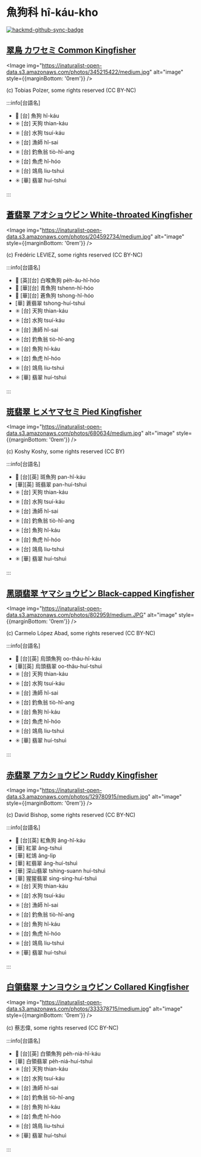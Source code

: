 # 魚狗科 hî-káu-kho

[![hackmd-github-sync-badge](https://hackmd.io/FCQW7xfNRGSQsXA3DPcTAQ/badge)](https://hackmd.io/FCQW7xfNRGSQsXA3DPcTAQ)

## [翠鳥 カワセミ Common Kingfisher](https://ebird.org/species/comkin1)

<Image img="https://inaturalist-open-data.s3.amazonaws.com/photos/345215422/medium.jpg" alt="image" style={{marginBottom: '0rem'}} />

<p className="image-caption">
(c) Tobias Polzer, some rights reserved (CC BY-NC)
</p>

:::info[台語名]

- 🎯 [台] 魚狗 hî-káu
- ✳️ [台] 天狗 thian-káu
- ✳️ [台] 水狗 tsuí-káu
- ✳️ [台] 漁師 hî-sai
- ✳️ [台] 釣魚翁 tiò-hî-ang
- ✳️ [台] 魚虎 hî-hóo
- ✳️ [台] 鴗鳥 liu-tshuì
- ✳️ [華] 翡翠 huí-tshuì

:::

## [蒼翡翠 アオショウビン White-throated Kingfisher](https://ebird.org/species/whtkin2)

<Image img="https://inaturalist-open-data.s3.amazonaws.com/photos/204592734/medium.jpg" alt="image" style={{marginBottom: '0rem'}} />

<p className="image-caption">
(c) Frédéric LEVIEZ, some rights reserved (CC BY-NC)
</p>

:::info[台語名]

- 🎯 [英][台] 白喉魚狗 pe̍h-âu-hî-hóo
- 🎯 [華][台] 青魚狗 tshenn-hî-hóo
- 🎯 [華][台] 蒼魚狗 tshong-hî-hóo
- [華] 蒼翡翠 tshong-huí-tshuì
- ✳️ [台] 天狗 thian-káu
- ✳️ [台] 水狗 tsuí-káu
- ✳️ [台] 漁師 hî-sai
- ✳️ [台] 釣魚翁 tiò-hî-ang
- ✳️ [台] 魚狗 hî-káu
- ✳️ [台] 魚虎 hî-hóo
- ✳️ [台] 鴗鳥 liu-tshuì
- ✳️ [華] 翡翠 huí-tshuì

:::

## [斑翡翠 ヒメヤマセミ Pied Kingfisher](https://ebird.org/species/piekin1)

<Image img="https://inaturalist-open-data.s3.amazonaws.com/photos/680634/medium.jpg" alt="image" style={{marginBottom: '0rem'}} />

<p className="image-caption">
(c) Koshy Koshy, some rights reserved (CC BY)
</p>

:::info[台語名]

- 🎯 [台][英] 斑魚狗 pan-hî-káu
- [華][英] 斑翡翠 pan-huí-tshuì
- ✳️ [台] 天狗 thian-káu
- ✳️ [台] 水狗 tsuí-káu
- ✳️ [台] 漁師 hî-sai
- ✳️ [台] 釣魚翁 tiò-hî-ang
- ✳️ [台] 魚狗 hî-káu
- ✳️ [台] 魚虎 hî-hóo
- ✳️ [台] 鴗鳥 liu-tshuì
- ✳️ [華] 翡翠 huí-tshuì

:::

## [黑頭翡翠 ヤマショウビン Black-capped Kingfisher](https://ebird.org/species/blckin1)

<Image img="https://inaturalist-open-data.s3.amazonaws.com/photos/802959/medium.JPG" alt="image" style={{marginBottom: '0rem'}} />

<p className="image-caption">
(c) Carmelo López Abad, some rights reserved (CC BY-NC)
</p>

:::info[台語名]

- 🎯 [台][英] 烏頭魚狗 oo-thâu-hî-káu
- [華][英] 烏頭翡翠 oo-thâu-huí-tshuì
- ✳️ [台] 天狗 thian-káu
- ✳️ [台] 水狗 tsuí-káu
- ✳️ [台] 漁師 hî-sai
- ✳️ [台] 釣魚翁 tiò-hî-ang
- ✳️ [台] 魚狗 hî-káu
- ✳️ [台] 魚虎 hî-hóo
- ✳️ [台] 鴗鳥 liu-tshuì
- ✳️ [華] 翡翠 huí-tshuì

:::

## [赤翡翠 アカショウビン Ruddy Kingfisher](https://ebird.org/species/rudkin1)

<Image img="https://inaturalist-open-data.s3.amazonaws.com/photos/129780915/medium.jpg" alt="image" style={{marginBottom: '0rem'}} />

<p className="image-caption">
(c) David Bishop, some rights reserved (CC BY-NC)
</p>

:::info[台語名]

- 🎯 [台][英] 紅魚狗 âng-hî-káu
- [華] 紅翠 âng-tshuì
- [華] 紅鴗 âng-li̍p
- [華] 紅翡翠 âng-huí-tshuì
- [華] 深山翡翠 tshing-suann huí-tshuì
- [華] 猩猩翡翠 sing-sing-huí-tshuì
- ✳️ [台] 天狗 thian-káu
- ✳️ [台] 水狗 tsuí-káu
- ✳️ [台] 漁師 hî-sai
- ✳️ [台] 釣魚翁 tiò-hî-ang
- ✳️ [台] 魚狗 hî-káu
- ✳️ [台] 魚虎 hî-hóo
- ✳️ [台] 鴗鳥 liu-tshuì
- ✳️ [華] 翡翠 huí-tshuì

:::

## [白領翡翠 ナンヨウショウビン Collared Kingfisher](https://ebird.org/species/colkin1)

<Image img="https://inaturalist-open-data.s3.amazonaws.com/photos/333378715/medium.jpg" alt="image" style={{marginBottom: '0rem'}} />

<p className="image-caption">
(c) 蔡志偉, some rights reserved (CC BY-NC)
</p>

:::info[台語名]

- 🎯 [台][英] 白領魚狗 pe̍h-niá-hî-káu
- [華] 白領翡翠 pe̍h-niá-huí-tshuì
- ✳️ [台] 天狗 thian-káu
- ✳️ [台] 水狗 tsuí-káu
- ✳️ [台] 漁師 hî-sai
- ✳️ [台] 釣魚翁 tiò-hî-ang
- ✳️ [台] 魚狗 hî-káu
- ✳️ [台] 魚虎 hî-hóo
- ✳️ [台] 鴗鳥 liu-tshuì
- ✳️ [華] 翡翠 huí-tshuì

:::
